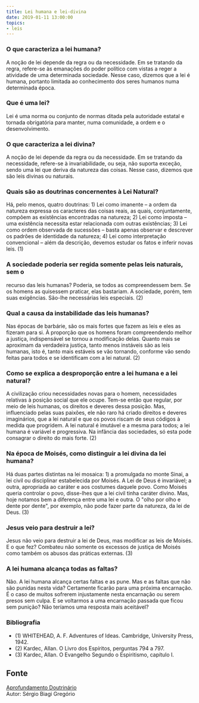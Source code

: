 ```yaml
---
title: Lei humana e lei-divina
date: 2019-01-11 13:00:00
topics: 
- leis
---
```


### O que caracteriza a lei humana?
A noção de lei depende da regra ou da necessidade. Em se tratando da
regra, refere-se às emanações do poder político com vistas a reger a
atividade de uma determinada sociedade. Nesse caso, dizemos que a lei é
humana, portanto limitada ao conhecimento dos seres humanos numa
determinada época.

### Que é uma lei?
Lei é uma norma ou conjunto de normas ditada pela autoridade estatal e
tornada obrigatória para manter, numa comunidade, a ordem e o
desenvolvimento.

### O que caracteriza a lei divina?
A noção de lei depende da regra ou da necessidade. Em se tratando da
necessidade, refere-se à invariabilidade, ou seja, não suporta
exceção, sendo uma lei que deriva da natureza das coisas. Nesse caso,
dizemos que são leis divinas ou naturais.

### Quais são as doutrinas concernentes à Lei Natural?
Há, pelo menos, quatro doutrinas: 1) Lei como imanente – a ordem da
natureza expressa os caracteres das coisas reais, as quais,
conjuntamente, compõem as existências encontradas na natureza; 2) Lei
como imposta – uma existência necessita estar relacionada com outras
existências; 3) Lei como ordem observada de sucessões – basta apenas
observar e descrever os padrões de identidade da natureza; 4) Lei como
interpretação convencional – além da descrição, devemos estudar os
fatos e inferir novas leis. (1)

### A sociedade poderia ser regida somente pelas leis naturais, sem o
recurso das leis humanas?
Poderia, se todos as compreendessem bem. Se os homens as quisessem
praticar, elas bastariam. A sociedade, porém, tem suas exigências.
São-lhe necessárias leis especiais. (2)

### Qual a causa da instabilidade das leis humanas?
Nas épocas de barbárie, são os mais fortes que fazem as leis e eles as
fizeram para si. À proporção que os homens foram compreendendo melhor a
justiça, indispensável se tornou a modificação delas. Quanto mais se
aproximam da verdadeira justiça, tanto menos instáveis são as leis
humanas, isto é, tanto mais estáveis se vão tornando, conforme vão sendo
feitas para todos e se identificam com a lei natural. (2)

### Como se explica a desproporção entre a lei humana e a lei natural?
A civilização criou necessidades novas para o homem, necessidades
relativas à posição social que ele ocupe. Tem-se então que regular, por
meio de leis humanas, os direitos e deveres dessa posição. Mas,
influenciado pelas suas paixões, ele não raro há criado direitos e
deveres imaginários, que a lei natural e que os povos riscam de seus
códigos à medida que progridem. A lei natural é imutável e a mesma para
todos; a lei humana é variável e progressiva. Na infância das
sociedades, só esta pode consagrar o direito do mais forte. (2)

### Na época de Moisés, como distinguir a lei divina da lei humana?
Há duas partes distintas na lei mosaica: 1) a promulgada no monte Sinai, a lei
civil ou disciplinar estabelecida por Moisés. A Lei de Deus é invariável; a
outra, apropriada ao caráter e aos costumes daquele povo.  Como Moisés queria
controlar o povo, disse-lhes que a lei civil tinha caráter divino. Mas, hoje
notamos bem a diferença entre uma lei e outra.  O "olho por olho e dente por
dente", por exemplo, não pode fazer parte da natureza, da lei de Deus. (3)

### Jesus veio para destruir a lei?
Jesus não veio para destruir a lei de Deus, mas modificar as leis de
Moisés. E o que fez? Combateu não somente os excessos de justiça de
Moisés como também os abusos das práticas externas. (3)

### A lei humana alcança todas as faltas?
Não. A lei humana alcança certas faltas e as pune. Mas e as faltas que
não são punidas nesta vida? Certamente ficarão para uma próxima
encarnação. É o caso de muitos sofrerem injustamente nesta encarnação ou
serem presos sem culpa. E se voltarmos a uma encarnação passada que
ficou sem punição? Não teríamos uma resposta mais aceitável?

### Bibliografia
* (1) WHITEHEAD, A. F. Adventures of Ideas. Cambridge, University Press, 1942.
* (2) Kardec, Allan. O Livro dos Espíritos, perguntas 794 a 797.
* (3) Kardec, Allan. O Evangelho Segundo o Espiritismo, capítulo I.

## Fonte
[Aprofundamento Doutrinário](https://sites.google.com/view/aprofundamentodoutrinario/lei-humana-e-lei-divina)  
Autor: Sérgio Biagi Gregório

